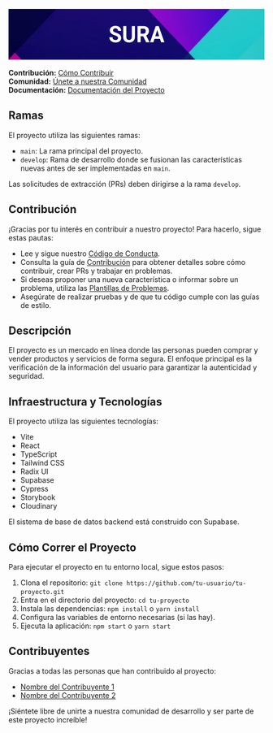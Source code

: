 <a href="https://dogehouse.tv"><p align="center">
<img height=100 src="banner-readme.svg"/>

</p></a>

**Contribución:** [Cómo Contribuir](CONTRIBUTING.md)  
**Comunidad:** [Únete a nuestra Comunidad](enlace_comunidad_discord)  
**Documentación:** [Documentación del Proyecto](docs/DOCUMENTATION.md)

## Ramas

El proyecto utiliza las siguientes ramas:

- `main`: La rama principal del proyecto.
- `develop`: Rama de desarrollo donde se fusionan las características nuevas antes de ser implementadas en `main`.

Las solicitudes de extracción (PRs) deben dirigirse a la rama `develop`.

## Contribución

¡Gracias por tu interés en contribuir a nuestro proyecto! Para hacerlo, sigue estas pautas:

- Lee y sigue nuestro [Código de Conducta](CODE_OF_CONDUCT.md).
- Consulta la guía de [Contribución](CONTRIBUTING.md) para obtener detalles sobre cómo contribuir, crear PRs y trabajar en problemas.
- Si deseas proponer una nueva característica o informar sobre un problema, utiliza las [Plantillas de Problemas](.github/ISSUE_TEMPLATE/).
- Asegúrate de realizar pruebas y de que tu código cumple con las guías de estilo.

## Descripción

El proyecto es un mercado en línea donde las personas pueden comprar y vender productos y servicios de forma segura. El enfoque principal es la verificación de la información del usuario para garantizar la autenticidad y seguridad.

## Infraestructura y Tecnologías

El proyecto utiliza las siguientes tecnologías:

- Vite
- React
- TypeScript
- Tailwind CSS
- Radix UI
- Supabase
- Cypress
- Storybook
- Cloudinary

El sistema de base de datos backend está construido con Supabase.

## Cómo Correr el Proyecto

Para ejecutar el proyecto en tu entorno local, sigue estos pasos:

1. Clona el repositorio: `git clone https://github.com/tu-usuario/tu-proyecto.git`
2. Entra en el directorio del proyecto: `cd tu-proyecto`
3. Instala las dependencias: `npm install` o `yarn install`
4. Configura las variables de entorno necesarias (si las hay).
5. Ejecuta la aplicación: `npm start` o `yarn start`

## Contribuyentes

Gracias a todas las personas que han contribuido al proyecto:

- [Nombre del Contribuyente 1](enlace_perfil_contribuyente1)
- [Nombre del Contribuyente 2](enlace_perfil_contribuyente2)

¡Siéntete libre de unirte a nuestra comunidad de desarrollo y ser parte de este proyecto increíble!
